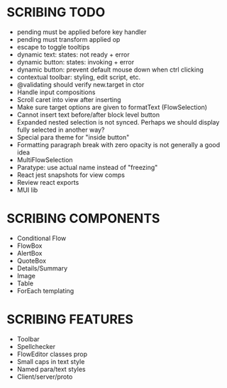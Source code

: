 SCRIBING TODO
=============
- pending must be applied before key handler
- pending must transform applied op
- escape to toggle tooltips
- dynamic text: states: not ready + error
- dynamic button: states: invoking + error
- dynamic button: prevent default mouse down when ctrl clicking
- contextual toolbar: styling, edit script, etc.
- @validating should verify new.target in ctor
- Handle input compositions
- Scroll caret into view after inserting
- Make sure target options are given to formatText (FlowSelection)
- Cannot insert text before/after block level button
- Expanded nested selection is not synced. Perhaps we should display fully selected in another way?
- Special para theme for "inside button"
- Formatting paragraph break with zero opacity is not generally a good idea
- MultiFlowSelection
- Paratype: use actual name instead of "freezing"
- React jest snapshots for view comps
- Review react exports
- MUI lib

SCRIBING COMPONENTS
===================

- Conditional Flow
- FlowBox
- AlertBox
- QuoteBox
- Details/Summary
- Image
- Table
- ForEach templating


SCRIBING FEATURES
=================
- Toolbar
- Spellchecker
- FlowEditor classes prop
- Small caps in text style
- Named para/text styles
- Client/server/proto
